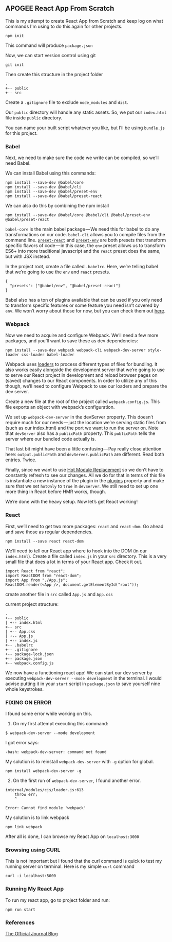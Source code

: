 ## APOGEE React App From Scratch

This is my attempt to create React App from Scratch and keep log on what commands I'm using to do this again for other projects.
```
npm init
```

This command will produce `package.json`

Now, we can start version control using git
```
git init
```

Then create this structure in the project folder
```
.
+-- public
+-- src
```

Create a `.gitignore` file to exclude `node_modules` and `dist`.

Our `public` directory will handle any static assets. So, we put our `index.html` file inside `public` directory.

You can name your built script whatever you like, but I’ll be using `bundle.js` for this project.

### Babel

Next, we need to make sure the code we write can be compiled, so we’ll need Babel.

We can install Babel using this commands:
```
npm install --save-dev @babel/core
npm install --save-dev @babel/cli
npm install --save-dev @babel/preset-env
npm install --save-dev @babel/preset-react
```

We can also do this by combining the npm install
```
npm install --save-dev @babel/core @babel/cli @babel/preset-env @babel/preset-react
```

`babel-core` is the main babel package — We need this for babel to do any transformations on our code. `babel-cli` allows you to compile files from the command line. [`preset-react`](https://babeljs.io/docs/en/babel-preset-react) and [`preset-env`](https://babeljs.io/docs/en/babel-preset-env) are both presets that transform specific flavors of code — in this case, the `env` preset allows us to transform ES6+ into more traditional javascript and the `react` preset does the same, but with JSX instead.

In the project root, create a file called `.babelrc`. Here, we’re telling babel that we’re going to use the `env` and `react` presets.

```
{
  "presets": ["@babel/env", "@babel/preset-react"]
}
```

Babel also has a ton of plugins available that can be used if you only need to transform specific features or some feature you need isn’t covered by `env`. We won’t worry about those for now, but you can check them out [here](https://babeljs.io/docs/plugins/).

### Webpack
Now we need to acquire and configure Webpack. We’ll need a few more packages, and you’ll want to save these as dev dependencies: 

```
npm install --save-dev webpack webpack-cli webpack-dev-server style-loader css-loader babel-loader
```

Webpack uses [loaders](https://webpack.js.org/loaders/) to process different types of files for bundling. It also works easily alongside the development server that we’re going to use to serve our React project in development and reload browser pages on (saved) changes to our React components. In order to utilize any of this though, we’ll need to configure Webpack to use our loaders and prepare the dev server.

Create a new file at the root of the project called `webpack.config.js`. This file exports an object with webpack’s configuration.

We set up `webpack-dev-server` in the devServer property. This doesn’t require much for our needs — just the location we’re serving static files from (such as our index.html) and the port we want to run the server on. Note that `devServer` also has a `publicPath` property. This `publicPath` tells the server where our bundled code actually is.

That last bit might have been a little confusing — Pay really close attention here: `output.publicPath` and `devServer.publicPath` are different. Read both entries. Twice.

Finally, since we want to use [Hot Module Replacement](https://webpack.js.org/guides/hot-module-replacement/) so we don’t have to constantly refresh to see our changes. All we do for that in terms of this file is instantiate a new instance of the plugin in the [plugins](https://webpack.js.org/configuration/plugins/) property and make sure that we set `hotOnly` to `true` in `devServer`. We still need to set up one more thing in React before HMR works, though.

We’re done with the heavy setup. Now let’s get React working!

### React

First, we’ll need to get two more packages: `react` and `react-dom`. Go ahead and save those as regular dependencies.

```
npm install --save react react-dom
```

We’ll need to tell our React app where to hook into the DOM (in our `index.html`). Create a file called `index.js` in your `src` directory. This is a very small file that does a lot in terms of your React app. Check it out.

```
import React from "react";
import ReactDOM from "react-dom";
import App from "./App.js";
ReactDOM.render(<App />, document.getElementById("root"));
```

create another file in `src` called `App.js` and `App.css`

current project structure:
```
.
+-- public
| +-- index.html
+-- src
| +-- App.css
| +-- App.js
| +-- index.js
+-- .babelrc
+-- .gitignore
+-- package-lock.json
+-- package.json
+-- webpack.config.js
```

We now have a functioning react app! We can start our dev server by executing `webpack-dev-server --mode development` in the terminal. I would advise putting it in your `start` script in `package.json` to save yourself nine whole keystrokes.

### FIXING ON ERROR

I found some error while working on this.

1. On my first attempt executing this command:
```
$ webpack-dev-server --mode development
```

I got error says:
```
-bash: webpack-dev-server: command not found
```

My solution is to reinstall `webpack-dev-server` with `-g` option for global.
```
npm install webpack-dev-server -g
```

2. On the first run of `webpack-dev-server`, I found another error.
```
internal/modules/cjs/loader.js:613
    throw err;
    ^

Error: Cannot find module 'webpack'
```

My solution is to link webpack
```
npm link webpack
```

After all is done, I can browse my React App on `localhost:3000`

### Browsing using CURL

This is not important but I found that the curl command is quick to test my running server on terminal. Here is my simple `curl` command
```
curl -i localhost:5000
```

### Running My React App 
To run my react app, go to project folder and run:
```
npm run start
```

### References

[The Official Journal Blog](https://blog.usejournal.com/creating-a-react-app-from-scratch-f3c693b84658)
